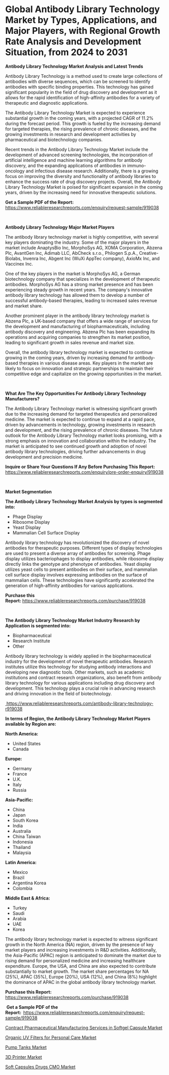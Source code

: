 <p><h1>Global Antibody Library Technology Market by Types, Applications, and Major Players, with Regional Growth Rate Analysis and Development Situation, from 2024 to 2031</h1></p><p><strong>Antibody Library Technology Market Analysis and Latest Trends</strong></p>
<p><p>Antibody Library Technology is a method used to create large collections of antibodies with diverse sequences, which can be screened to identify antibodies with specific binding properties. This technology has gained significant popularity in the field of drug discovery and development as it allows for the rapid identification of high-affinity antibodies for a variety of therapeutic and diagnostic applications.</p><p>The Antibody Library Technology Market is expected to experience substantial growth in the coming years, with a projected CAGR of 11.2% during the forecast period. This growth is fueled by the increasing demand for targeted therapies, the rising prevalence of chronic diseases, and the growing investments in research and development activities by pharmaceutical and biotechnology companies.</p><p>Recent trends in the Antibody Library Technology Market include the development of advanced screening technologies, the incorporation of artificial intelligence and machine learning algorithms for antibody discovery, and the expanding applications of antibodies in immuno-oncology and infectious disease research. Additionally, there is a growing focus on improving the diversity and functionality of antibody libraries to enhance the success rate of drug discovery projects. Overall, the Antibody Library Technology Market is poised for significant expansion in the coming years, driven by the increasing need for innovative therapeutic solutions.</p></p>
<p><strong>Get a Sample PDF of the Report:&nbsp;</strong> <a href="https://www.reliableresearchreports.com/enquiry/request-sample/919038">https://www.reliableresearchreports.com/enquiry/request-sample/919038</a></p>
<p>&nbsp;</p>
<p><strong>Antibody Library Technology Major Market Players</strong></p>
<p><p>The antibody library technology market is highly competitive, with several key players dominating the industry. Some of the major players in the market include AnaptysBio Inc, MorphoSys AG, XOMA Corporation, Abzena Plc, AvantGen Inc, Adimab LLC, AbCheck s.r.o., Philogen S.p.A., Creative-Biolabs, Invenra Inc, Abgent Inc (WuXi AppTec company), AxioMx Inc, and Vaccinex Inc.</p><p>One of the key players in the market is MorphoSys AG, a German biotechnology company that specializes in the development of therapeutic antibodies. MorphoSys AG has a strong market presence and has been experiencing steady growth in recent years. The company's innovative antibody library technology has allowed them to develop a number of successful antibody-based therapies, leading to increased sales revenue and market share.</p><p>Another prominent player in the antibody library technology market is Abzena Plc, a UK-based company that offers a wide range of services for the development and manufacturing of biopharmaceuticals, including antibody discovery and engineering. Abzena Plc has been expanding its operations and acquiring companies to strengthen its market position, leading to significant growth in sales revenue and market size.</p><p>Overall, the antibody library technology market is expected to continue growing in the coming years, driven by increasing demand for antibody-based therapies in various disease areas. Key players in the market are likely to focus on innovation and strategic partnerships to maintain their competitive edge and capitalize on the growing opportunities in the market.</p></p>
<p>&nbsp;</p>
<p><strong>What Are The Key Opportunities For Antibody Library Technology Manufacturers?</strong></p>
<p><p>The Antibody Library Technology market is witnessing significant growth due to the increasing demand for targeted therapeutics and personalized medicine. The market is expected to continue to expand at a rapid pace, driven by advancements in technology, growing investments in research and development, and the rising prevalence of chronic diseases. The future outlook for the Antibody Library Technology market looks promising, with a strong emphasis on innovation and collaboration within the industry. The market is anticipated to see continued growth and adoption of novel antibody library technologies, driving further advancements in drug development and precision medicine.</p></p>
<p><strong>Inquire or Share Your Questions If Any Before Purchasing This Report:</strong> <a href="https://www.reliableresearchreports.com/enquiry/pre-order-enquiry/919038">https://www.reliableresearchreports.com/enquiry/pre-order-enquiry/919038</a></p>
<p>&nbsp;</p>
<p><strong>Market Segmentation</strong></p>
<p><strong>The Antibody Library Technology Market Analysis by types is segmented into:</strong></p>
<p><ul><li>Phage Display</li><li>Ribosome Display</li><li>Yeast Display</li><li>Mammalian Cell Surface Display</li></ul></p>
<p><p>Antibody library technology has revolutionized the discovery of novel antibodies for therapeutic purposes. Different types of display technologies are used to present a diverse array of antibodies for screening. Phage display utilizes bacteriophages to display antibodies, while ribosome display directly links the genotype and phenotype of antibodies. Yeast display utilizes yeast cells to present antibodies on their surface, and mammalian cell surface display involves expressing antibodies on the surface of mammalian cells. These technologies have significantly accelerated the generation of high-affinity antibodies for various applications.</p></p>
<p><strong>Purchase this Report:&nbsp;</strong><a href="https://www.reliableresearchreports.com/purchase/919038">https://www.reliableresearchreports.com/purchase/919038</a></p>
<p>&nbsp;</p>
<p><strong>The Antibody Library Technology Market Industry Research by Application is segmented into:</strong></p>
<p><ul><li>Biopharmaceutical</li><li>Research Institute</li><li>Other</li></ul></p>
<p><p>Antibody library technology is widely applied in the biopharmaceutical industry for the development of novel therapeutic antibodies. Research institutes utilize this technology for studying antibody interactions and developing new diagnostic tools. Other markets, such as academic institutions and contract research organizations, also benefit from antibody library technology for various applications including drug discovery and development. This technology plays a crucial role in advancing research and driving innovation in the field of biotechnology.</p></p>
<p><a href="https://www.reliableresearchreports.com/antibody-library-technology-r919038">&nbsp;https://www.reliableresearchreports.com/antibody-library-technology-r919038</a></p>
<p><strong>In terms of Region, the Antibody Library Technology Market Players available by Region are:</strong></p>
<p>
    <p> <strong> North America: </strong>
        <ul>
            <li>United States</li>
            <li>Canada</li>
        </ul>
        </p> 
    <p> <strong> Europe: </strong>
        <ul>
            <li>Germany</li>
            <li>France</li>
            <li>U.K.</li>
            <li>Italy</li>
            <li>Russia</li>
        </ul>
        </p> 
    <p> <strong> Asia-Pacific: </strong>
        <ul>
            <li>China</li>
            <li>Japan</li>
            <li>South Korea</li>
            <li>India</li>
            <li>Australia</li>
            <li>China Taiwan</li>
            <li>Indonesia</li>
            <li>Thailand</li>
            <li>Malaysia</li>
        </ul>
        </p> 
    <p> <strong> Latin America: </strong>
        <ul>
            <li>Mexico</li>
            <li>Brazil</li>
            <li>Argentina Korea</li>
            <li>Colombia</li>
        </ul>
        </p> 
    <p> <strong> Middle East & Africa: </strong>
        <ul>
            <li>Turkey</li>
            <li>Saudi</li>
            <li>Arabia</li>
            <li>UAE</li>
            <li>Korea</li>
        </ul>
    </p>
    </p>
<p><p>The antibody library technology market is expected to witness significant growth in the North America (NA) region, driven by the presence of key market players and increasing investments in R&D activities. Additionally, the Asia-Pacific (APAC) region is anticipated to dominate the market due to rising demand for personalized medicine and increasing healthcare expenditure. Europe, the USA, and China are also expected to contribute substantially to market growth. The market share percentages for NA (25%), APAC (35%), Europe (20%), USA (12%), and China (8%) highlight the dominance of APAC in the global antibody library technology market.</p></p>
<p><strong>Purchase this Report: </strong><a href="https://www.reliableresearchreports.com/purchase/919038">https://www.reliableresearchreports.com/purchase/919038</a></p>
<p>&nbsp;<strong>Get a Sample PDF of the Report:&nbsp;&nbsp;</strong><a href="https://www.reliableresearchreports.com/enquiry/request-sample/919038">https://www.reliableresearchreports.com/enquiry/request-sample/919038</a></p>
<p><strong></strong></p>
<p><p><a href="https://github.com/waylose1223/Market-Research-Report-List-2/blob/main/contract-pharmaceutical-manufacturing-services-in-softgel-capsule-market.md">Contract Pharmaceutical Manufacturing Services in Softgel Capsule Market</a></p><p><a href="https://www.linkedin.com/pulse/insights-organic-uv-filters-personal-care-industry-market-financial-e7muf?trackingId=9ibSdMepTmeG6WtGZWDekg%3D%3D">Organic UV Filters for Personal Care Market</a></p><p><a href="https://medium.com/@emma.white454357/exploring-pump-tanks-market-dynamics-global-trends-and-future-growth-prospects-2024-2031-6df092ca8f38">Pump Tanks Market</a></p><p><a href="https://medium.com/@bernadette.hunter4468/global-3d-printer-market-sector-types-applications-market-player-strategies-regional-growth-0c953171917a">3D Printer Market</a></p><p><a href="https://github.com/hzxpgedq27/Market-Research-Report-List-1/blob/main/soft-capsules-drugs-cmo-market.md">Soft Capsules Drugs CMO Market</a></p></p>